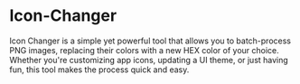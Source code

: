# Icon-Changer
Icon Changer is a simple yet powerful tool that allows you to batch-process PNG images, replacing their colors with a new HEX color of your choice. Whether you're customizing app icons, updating a UI theme, or just having fun, this tool makes the process quick and easy.
